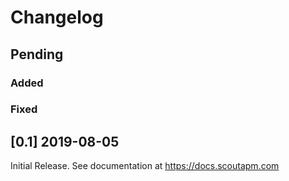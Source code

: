 # Changelog

## Pending

### Added

### Fixed


## [0.1] 2019-08-05

Initial Release. See documentation at https://docs.scoutapm.com

